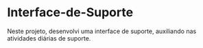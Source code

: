 # Interface-de-Suporte
Neste projeto, desenvolvi uma interface de suporte, auxiliando nas atividades diárias de suporte.
